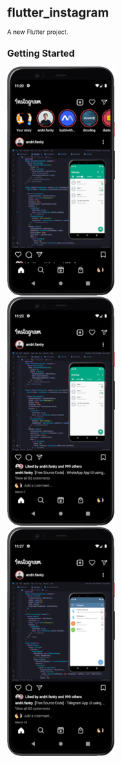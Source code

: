 # flutter_instagram

A new Flutter project.

## Getting Started

<p float="left">
  <img src="/assets/images/ss_home.png" width="250"/>
  &nbsp;&nbsp;&nbsp;&nbsp;
  <img src="/assets/images/ss_post1.png" width="250"/>
  &nbsp;&nbsp;&nbsp;&nbsp;
  <img src="/assets/images/ss_post2.png" width="250"/>
</p>
